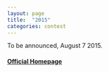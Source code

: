 ```yaml
---
layout: page
title:  "2015"
categories: contest
---
```

To be announced, August 7 2015.

#### [Official Homepage](http://icfpcontest.org/)
